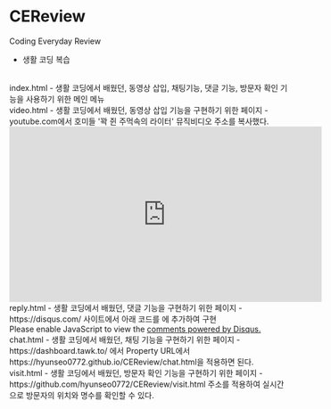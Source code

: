 # CEReview
Coding Everyday Review
- 생활 코딩 복습
<br>
index.html
- 생활 코딩에서 배웠던, 동영상 삽입, 채팅기능, 댓글 기능, 방문자 확인 기능을 사용하기 위한 메인 메뉴
<br>
video.html
- 생활 코딩에서 배웠던, 동영상 삽입 기능을 구현하기 위한 페이지
- youtube.com에서 호미들 '꽉 쥔 주먹속의 라이터' 뮤직비디오 주소를 복사했다.
<iframe width="560" height="315" src="https://www.youtube.com/embed/dvpysZxfDz0" frameborder="0" allow="accelerometer; autoplay; clipboard-write; encrypted-media; gyroscope; picture-in-picture" allowfullscreen></iframe>
<br>
reply.html
- 생활 코딩에서 배웠던, 댓글 기능을 구현하기 위한 페이지
- https://disqus.com/ 사이트에서 아래 코드를 <body>에 추가하여 구현
<div id="disqus_thread"></div>
  <script>
    /**
    *  RECOMMENDED CONFIGURATION VARIABLES: EDIT AND UNCOMMENT THE SECTION BELOW TO INSERT DYNAMIC VALUES FROM YOUR PLATFORM OR CMS.
    *  LEARN WHY DEFINING THESE VARIABLES IS IMPORTANT: https://disqus.com/admin/universalcode/#configuration-variables    */
    /*
    var disqus_config = function () {
    this.page.url = PAGE_URL;  // Replace PAGE_URL with your page's canonical URL variable
    this.page.identifier = PAGE_IDENTIFIER; // Replace PAGE_IDENTIFIER with your page's unique identifier variable
    };
    */
    (function() { // DON'T EDIT BELOW THIS LINE
    var d = document, s = d.createElement('script');
    s.src = 'https://web1-wfj7vl7jch.disqus.com/embed.js';
    s.setAttribute('data-timestamp', +new Date());
    (d.head || d.body).appendChild(s);
    })();
</script>
<noscript>Please enable JavaScript to view the <a href="https://disqus.com/?ref_noscript">comments powered by Disqus.</a></noscript>
<br>
chat.html
- 생활 코딩에서 배웠던, 채팅 기능을 구현하기 위한 페이지
- https://dashboard.tawk.to/ 에서 Property URL에서 https://hyunseo0772.github.io/CEReview/chat.html을 적용하면 된다.
<br>
visit.html
- 생활 코딩에서 배웠던, 방문자 확인 기능을 구현하기 위한 페이지
- https://github.com/hyunseo0772/CEReview/visit.html 주소를 적용하여 실시간으로 방문자의 위치와 명수를 확인할 수 있다.
